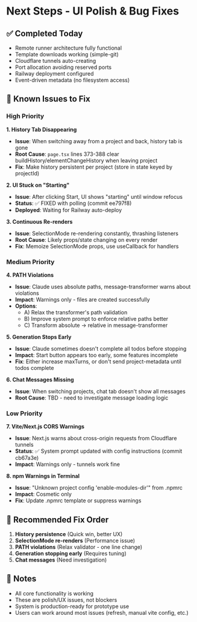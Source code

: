 # Next Steps - UI Polish & Bug Fixes

## ✅ Completed Today
- Remote runner architecture fully functional
- Template downloads working (simple-git)
- Cloudflare tunnels auto-creating
- Port allocation avoiding reserved ports
- Railway deployment configured
- Event-driven metadata (no filesystem access)

## 🐛 Known Issues to Fix

### High Priority

**1. History Tab Disappearing**
- **Issue**: When switching away from a project and back, history tab is gone
- **Root Cause**: `page.tsx` lines 373-388 clear buildHistory/elementChangeHistory when leaving project
- **Fix**: Make history persistent per project (store in state keyed by projectId)

**2. UI Stuck on "Starting"**
- **Issue**: After clicking Start, UI shows "starting" until window refocus
- **Status**: ✅ FIXED with polling (commit ee797f8)
- **Deployed**: Waiting for Railway auto-deploy

**3. Continuous Re-renders**
- **Issue**: SelectionMode re-rendering constantly, thrashing listeners
- **Root Cause**: Likely props/state changing on every render
- **Fix**: Memoize SelectionMode props, use useCallback for handlers

### Medium Priority

**4. PATH Violations**
- **Issue**: Claude uses absolute paths, message-transformer warns about violations
- **Impact**: Warnings only - files are created successfully
- **Options**:
  - A) Relax the transformer's path validation
  - B) Improve system prompt to enforce relative paths better
  - C) Transform absolute → relative in message-transformer

**5. Generation Stops Early**
- **Issue**: Claude sometimes doesn't complete all todos before stopping
- **Impact**: Start button appears too early, some features incomplete
- **Fix**: Either increase maxTurns, or don't send project-metadata until todos complete

**6. Chat Messages Missing**
- **Issue**: When switching projects, chat tab doesn't show all messages
- **Root Cause**: TBD - need to investigate message loading logic

### Low Priority

**7. Vite/Next.js CORS Warnings**
- **Issue**: Next.js warns about cross-origin requests from Cloudflare tunnels
- **Status**: ✅ System prompt updated with config instructions (commit cb67a3e)
- **Impact**: Warnings only - tunnels work fine

**8. npm Warnings in Terminal**
- **Issue**: "Unknown project config 'enable-modules-dir'" from .npmrc
- **Impact**: Cosmetic only
- **Fix**: Update .npmrc template or suppress warnings

## 🎯 Recommended Fix Order

1. **History persistence** (Quick win, better UX)
2. **SelectionMode re-renders** (Performance issue)
3. **PATH violations** (Relax validator - one line change)
4. **Generation stopping early** (Requires tuning)
5. **Chat messages** (Need investigation)

## 📝 Notes

- All core functionality is working
- These are polish/UX issues, not blockers
- System is production-ready for prototype use
- Users can work around most issues (refresh, manual vite config, etc.)
